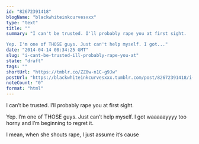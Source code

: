 ```yaml
---
id: "82672391418"
blogName: "blackwhiteinkcurvesxxx"
type: "text"
title: ""
summary: "I can't be trusted. I'll probably rape you at first sight.

Yep. I'm one of THOSE guys. Just can't help myself. I got..."
date: "2014-04-14 08:34:25 GMT"
slug: "i-cant-be-trusted-ill-probably-rape-you-at"
state: "draft"
tags: ""
shortUrl: "https://tmblr.co/ZZ0w-n1C-g9Jw"
postUrl: "https://blackwhiteinkcurvesxxx.tumblr.com/post/82672391418/i-cant-be-trusted-ill-probably-rape-you-at"
noteCount: "0"
format: "html"
---
```


I can’t be trusted. I’ll probably rape you at first sight.

Yep. I’m one of THOSE guys. Just can’t help myself. I got waaaaayyyy too horny and I’m beginning to regret it.

I mean, when she shouts rape, I just assume it’s cause